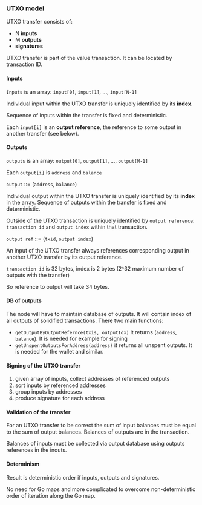 ### UTXO model

UTXO transfer consists of:

- N **inputs**
- M **outputs**
- **signatures**

UTXO transfer is part of the value transaction. It can be located by transaction ID.

#### Inputs
`Inputs` is an array: `input[0]`, `input[1]`, ..., `input[N-1]`

Individual input within the UTXO transfer is uniquely identified by its **index**.

Sequence of inputs within the transfer is fixed and deterministic. 

Each `input[i]` is an **output reference**, the reference to some output in another transfer (see below).

#### Outputs
`outputs` is an array: `output[0]`, `output[1]`, ..., `output[M-1]`

Each `output[i]` is `address` and `balance`

`output` ::= (`address`, `balance`)

Individual output within the UTXO transfer is uniquely identified by its **index** in the array.
Sequence of outputs within the transfer is fixed and deterministic. 

Outside of the UTXO transaction is uniquely identified by `output reference`: 
`transaction id` and `output index` 
within that transaction. 

`output ref` ::= (`txid`, `output index`)

An input of the UTXO transfer always references corresponding output in another UTXO transfer by its output reference. 


`transaction id` is 32 bytes, index is 2 bytes (2^32 maximum number of outputs with the transfer)

So reference to output will take 34 bytes.

#### DB of outputs

The node will have to maintain database of outputs. It will contain index of all outputs of solidified transactions. 
There two main functions:

- `getOutputByOutputRefernce(txis, outputIdx)` it returns (`address`, `balance`). It is needed for example for signing   
- `getUnspentOutputsForAddress(address)` it returns all unspent outputs. It is needed for the wallet and similar.

#### Signing of the UTXO transfer

1. given array of inputs, collect addresses of referenced outputs
2. sort inputs by referenced addresses
3. group inputs by addresses
4. produce signature for each address

#### Validation of the transfer
For an UTXO transfer to be correct the sum of input balances must be equal to the sum of output balances.
Balances of outputs are in the transaction.

Balances of inputs must be collected via output database using outputs references in the inouts. 

#### Determinism

Result is deterministic order if inputs, outputs and signatures.

No need for Go maps and more complicated to overcome non-deterministic order of iteration along the Go map.    

    